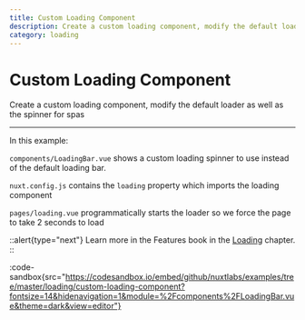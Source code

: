 ```yaml
---
title: Custom Loading Component
description: Create a custom loading component, modify the default loader as well as the spinner for spas
category: loading
---
```

# Custom Loading Component

Create a custom loading component, modify the default loader as well as the spinner for spas

---

In this example:

`components/LoadingBar.vue` shows a custom loading spinner to use instead of the default loading bar.

`nuxt.config.js` contains the `loading` property which imports the loading component

`pages/loading.vue` programmatically starts the loader so we force the page to take 2 seconds to load

::alert{type="next"}
Learn more in the Features book in the [Loading](/docs/features/loading) chapter.
::

:code-sandbox{src="https://codesandbox.io/embed/github/nuxtlabs/examples/tree/master/loading/custom-loading-component?fontsize=14&hidenavigation=1&module=%2Fcomponents%2FLoadingBar.vue&theme=dark&view=editor"}
